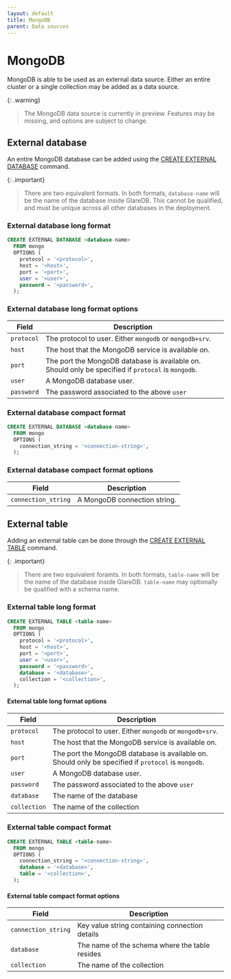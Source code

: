 ```yaml
---
layout: default
title: MongoDB
parent: Data sources
---
```


# MongoDB

MongoDB is able to be used as an external data source. Either an entire cluster
or a single collection may be added as a data source.

{: .warning}

> The MongoDB data source is currently in preview. Features may be missing, and
> options are subject to change.


## External database

An entire MongoDB database can be added using the [CREATE EXTERNAL DATABASE]
command.

{: .important}

> There are two equivalent formats. In both formats, `database-name` will be the
> name of the database inside GlareDB. This cannot be qualified, and must be
> unique across all other databases in the deployment.

### External database long format

```sql
CREATE EXTERNAL DATABASE <database-name>
  FROM mongo
  OPTIONS (
    protocol = '<protocol>',
    host = '<host>',
    port = '<port>',
    user = '<user>',
    password = '<password>',
  );
```

### External database long format options

| Field      | Description                                                                                         |
|------------|-----------------------------------------------------------------------------------------------------|
| `protocol` | The protocol to user. Either `mongodb` or `mongodb+srv`.                                            |
| `host`     | The host that the MongoDB service is available on.                                                  |
| `port`     | The port the MongoDB database is available on. Should only be specified if `protocol` is `mongodb`. |
| `user`     | A MongoDB database user.                                                                            |
| `password` | The password associated to the above `user`                                                         |

### External database compact format

```sql
CREATE EXTERNAL DATABASE <database-name>
  FROM mongo
  OPTIONS (
    connection_string = '<connection-string>',
  );
```

### External database compact format options

| Field               | Description                  |
|---------------------|------------------------------|
| `connection_string` | A MongoDB connection string. |

## External table

Adding an external table can be done through the [CREATE EXTERNAL TABLE]
command.

{: .important}

> There are two equivalent foramts. In both formats, `table-name` will be the
> name of the database inside GlareDB. `table-name` may optionally be qualified
> with a schema name.

### External table long format

```sql
CREATE EXTERNAL TABLE <table-name>
  FROM mongo
  OPTIONS (
    protocol = '<protocol>',
    host = '<host>',
    port = '<port>',
    user = '<user>',
    password = '<password>',
    database = '<database>',
    collection = '<collection>',
  );
```

#### External table long format options

| Field        | Description                                                                                         |
|--------------|-----------------------------------------------------------------------------------------------------|
| `protocol`   | The protocol to user. Either `mongodb` or `mongodb+srv`.                                            |
| `host`       | The host that the MongoDB service is available on.                                                  |
| `port`       | The port the MongoDB database is available on. Should only be specified if `protocol` is `mongodb`. |
| `user`       | A MongoDB database user.                                                                            |
| `password`   | The password associated to the above `user`                                                         |
| `database`   | The name of the database                                                                            |
| `collection` | The name of the collection                                                                          |

### External table compact format

```sql
CREATE EXTERNAL TABLE <table-name>
  FROM mongo
  OPTIONS (
    connection_string = '<connection-string>',
    database = '<database>',
    table = '<collection>',
  );
```

#### External table compact format options

| Field               | Description                                    |
|---------------------|------------------------------------------------|
| `connection_string` | Key value string containing connection details |
| `database`          | The name of the schema where the table resides |
| `collection`        | The name of the collection                     |

<!-- markdownlint-disable line-length -->

[CREATE EXTERNAL TABLE]: {{site.baseurl}}/docs/sql-commands/create-external-table
[CREATE EXTERNAL DATABASE]: {{site.baseurl}}/docs/sql-commands/create-external-database

<!-- markdownlint-enable line-length -->

